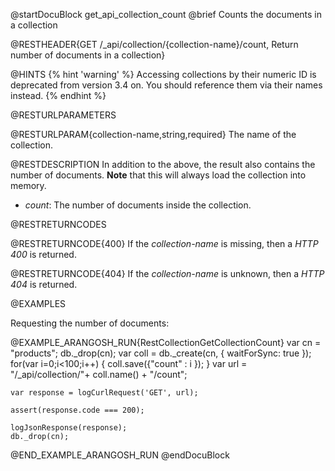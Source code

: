 
@startDocuBlock get_api_collection_count
@brief Counts the documents in a collection

@RESTHEADER{GET /_api/collection/{collection-name}/count, Return number of documents in a collection}

@HINTS
{% hint 'warning' %}
Accessing collections by their numeric ID is deprecated from version 3.4 on.
You should reference them via their names instead.
{% endhint %}

@RESTURLPARAMETERS

@RESTURLPARAM{collection-name,string,required}
The name of the collection.

@RESTDESCRIPTION
In addition to the above, the result also contains the number of documents.
**Note** that this will always load the collection into memory.

- *count*: The number of documents inside the collection.

@RESTRETURNCODES

@RESTRETURNCODE{400}
If the *collection-name* is missing, then a *HTTP 400* is
returned.

@RESTRETURNCODE{404}
If the *collection-name* is unknown, then a *HTTP 404*
is returned.

@EXAMPLES

Requesting the number of documents:

@EXAMPLE_ARANGOSH_RUN{RestCollectionGetCollectionCount}
    var cn = "products";
    db._drop(cn);
    var coll = db._create(cn, { waitForSync: true });
    for(var i=0;i<100;i++) {
       coll.save({"count" :  i });
    }
    var url = "/_api/collection/"+ coll.name() + "/count";

    var response = logCurlRequest('GET', url);

    assert(response.code === 200);

    logJsonResponse(response);
    db._drop(cn);
@END_EXAMPLE_ARANGOSH_RUN
@endDocuBlock

